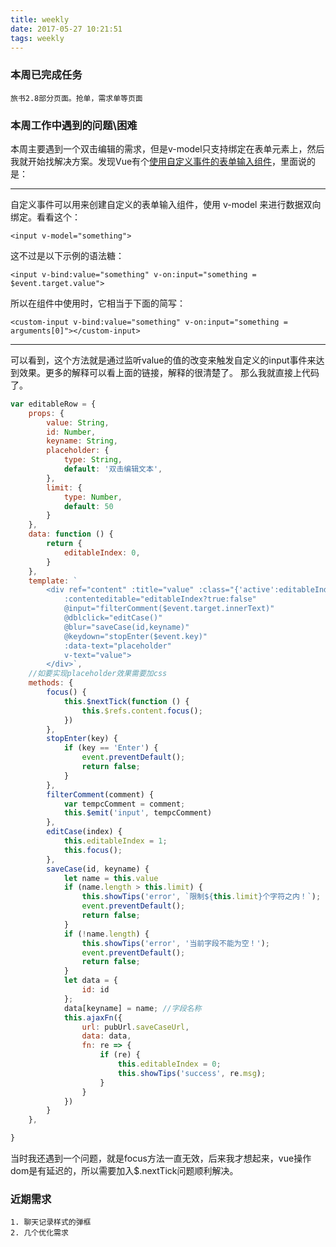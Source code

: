 ```yaml
---
title: weekly
date: 2017-05-27 10:21:51
tags: weekly
---
```

### 本周已完成任务

	旅书2.8部分页面。抢单，需求单等页面

### 本周工作中遇到的问题\困难

本周主要遇到一个双击编辑的需求，但是v-model只支持绑定在表单元素上，然后我就开始找解决方案。发现Vue有个[使用自定义事件的表单输入组件](https://cn.vuejs.org/v2/guide/components.html#使用自定义事件的表单输入组件)，里面说的是：

------------


自定义事件可以用来创建自定义的表单输入组件，使用 v-model 来进行数据双向绑定。看看这个：
```
<input v-model="something">
```
这不过是以下示例的语法糖：
```
<input v-bind:value="something" v-on:input="something = $event.target.value">
```
所以在组件中使用时，它相当于下面的简写：

```
<custom-input v-bind:value="something" v-on:input="something = arguments[0]"></custom-input>
```
---------

可以看到，这个方法就是通过监听value的值的改变来触发自定义的input事件来达到效果。更多的解释可以看上面的链接，解释的很清楚了。
那么我就直接上代码了。

```javascript
var editableRow = {
    props: {
        value: String,
        id: Number,
        keyname: String,
        placeholder: {
            type: String,
            default: '双击编辑文本',
        },
        limit: {
            type: Number,
            default: 50
        }
    },
    data: function () {
        return {
            editableIndex: 0,
        }
    },
    template: `
        <div ref="content" :title="value" :class="{'active':editableIndex,'line-clamp-2':!editableIndex}"
            :contenteditable="editableIndex?true:false"
            @input="filterComment($event.target.innerText)"
            @dblclick="editCase()"
            @blur="saveCase(id,keyname)"
            @keydown="stopEnter($event.key)"
            :data-text="placeholder"
            v-text="value">
        </div>`,
    //如要实现placeholder效果需要加css
    methods: {
        focus() {
            this.$nextTick(function () {
                this.$refs.content.focus();
            })
        },
        stopEnter(key) {
            if (key == 'Enter') {
                event.preventDefault();
                return false;
            }
        },
        filterComment(comment) {
            var tempcComment = comment;
            this.$emit('input', tempcComment)
        },
        editCase(index) {
            this.editableIndex = 1;
            this.focus();
        },
        saveCase(id, keyname) {
            let name = this.value
            if (name.length > this.limit) {
                this.showTips('error', `限制${this.limit}个字符之内！`);
                event.preventDefault();
                return false;
            }
            if (!name.length) {
                this.showTips('error', '当前字段不能为空！');
                event.preventDefault();
                return false;
            }
            let data = {
                id: id
            };
            data[keyname] = name; //字段名称
            this.ajaxFn({
                url: pubUrl.saveCaseUrl,
                data: data,
                fn: re => {
                    if (re) {
                        this.editableIndex = 0;
                        this.showTips('success', re.msg);
                    }
                }
            })
        }
    },

}
```
当时我还遇到一个问题，就是focus方法一直无效，后来我才想起来，vue操作dom是有延迟的，所以需要加入$.nextTick问题顺利解决。


### 近期需求

	1. 聊天记录样式的弹框
	2. 几个优化需求
